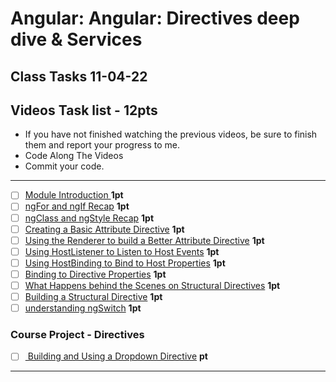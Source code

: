 # Angular: Angular: Directives deep dive & Services
## Class Tasks 11-04-22

## Videos Task list -  12pts
- If you have not finished watching the previous videos, be sure to finish them and report your progress to me. 
- Code Along The Videos
- Commit your code.

<hr>

- [ ] [Module Introduction ](https://pro.academind.com/courses/765847/lectures/13902112) **1pt**
- [ ] [ngFor and ngIf Recap](https://pro.academind.com/courses/765847/lectures/13902115) **1pt**
- [ ] [ngClass and ngStyle Recap](https://pro.academind.com/courses/765847/lectures/13902117) **1pt**
- [ ] [Creating a Basic Attribute Directive](https://pro.academind.com/courses/765847/lectures/13902123) **1pt**
- [ ] [Using the Renderer to build a Better Attribute Directive](https://pro.academind.com/courses/765847/lectures/13902123) **1pt**
- [ ] [Using HostListener to Listen to Host Events](https://pro.academind.com/courses/765847/lectures/13902118) **1pt**
- [ ] [Using HostBinding to Bind to Host Properties](https://pro.academind.com/courses/765847/lectures/13902119) **1pt** 
- [ ] [Binding to Directive Properties](https://pro.academind.com/courses/765847/lectures/13902121) **1pt**
- [ ] [What Happens behind the Scenes on Structural Directives](https://pro.academind.com/courses/765847/lectures/13902122) **1pt**
- [ ] [Building a Structural Directive](https://pro.academind.com/courses/765847/lectures/13902114) **1pt**
- [ ] [understanding ngSwitch](https://pro.academind.com/courses/765847/lectures/13902120) **1pt**

### Course Project - Directives

- [ ] [ Building and Using a Dropdown Directive](https://pro.academind.com/courses/765847/lectures/13902127) **pt**


<hr>

